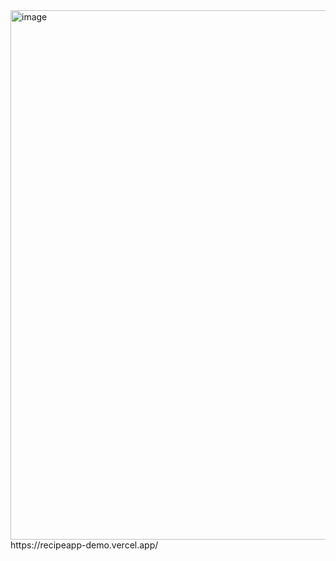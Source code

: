 <img width="1891" height="847" alt="image" src="https://github.com/user-attachments/assets/124eb902-b430-42d6-a05e-3d065e5baa2d" />
https://recipeapp-demo.vercel.app/
